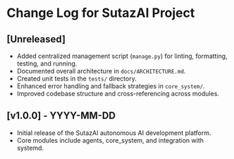 <!-- cSpell:ignore Sutaz -->

# Change Log for SutazAI Project

## [Unreleased]

- Added centralized management script (`manage.py`) for linting, formatting, testing, and running.
- Documented overall architecture in `docs/ARCHITECTURE.md`.
- Created unit tests in the `tests/` directory.
- Enhanced error handling and fallback strategies in `core_system/`.
- Improved codebase structure and cross-referencing across modules.

## [v1.0.0] - YYYY-MM-DD

- Initial release of the SutazAI autonomous AI development platform.
- Core modules include agents, core_system, and integration with systemd.
